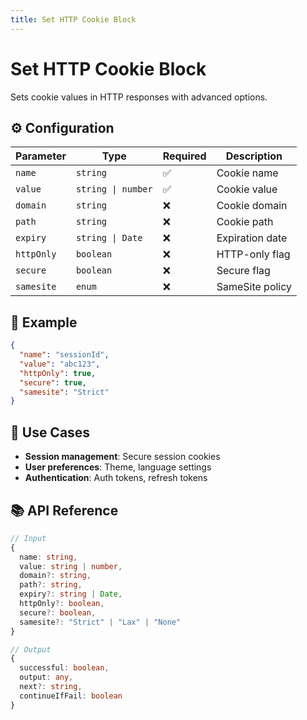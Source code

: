 ```yaml
---
title: Set HTTP Cookie Block
---
```


# Set HTTP Cookie Block

Sets cookie values in HTTP responses with advanced options.

## ⚙️ Configuration

| Parameter | Type | Required | Description |
|-----------|------|----------|-------------|
| `name` | `string` | ✅ | Cookie name |
| `value` | `string \| number` | ✅ | Cookie value |
| `domain` | `string` | ❌ | Cookie domain |
| `path` | `string` | ❌ | Cookie path |
| `expiry` | `string \| Date` | ❌ | Expiration date |
| `httpOnly` | `boolean` | ❌ | HTTP-only flag |
| `secure` | `boolean` | ❌ | Secure flag |
| `samesite` | `enum` | ❌ | SameSite policy |

## 📝 Example

```json
{
  "name": "sessionId",
  "value": "abc123",
  "httpOnly": true,
  "secure": true,
  "samesite": "Strict"
}
```

## 🎨 Use Cases

- **Session management**: Secure session cookies
- **User preferences**: Theme, language settings
- **Authentication**: Auth tokens, refresh tokens

## 📚 API Reference

```typescript
// Input
{
  name: string,
  value: string | number,
  domain?: string,
  path?: string,
  expiry?: string | Date,
  httpOnly?: boolean,
  secure?: boolean,
  samesite?: "Strict" | "Lax" | "None"
}

// Output
{
  successful: boolean,
  output: any,
  next?: string,
  continueIfFail: boolean
}
